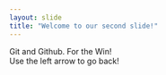 ```yaml
---
layout: slide
title: "Welcome to our second slide!"
---
```

Git and Github. For the Win!  
Use the left arrow to go back!
